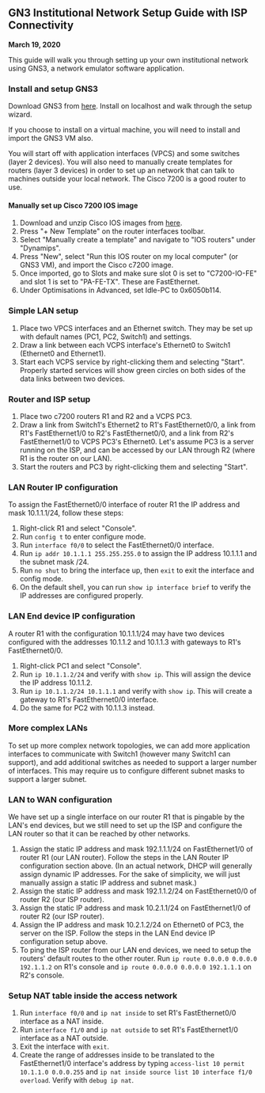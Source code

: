 ## GN3 Institutional Network Setup Guide with ISP Connectivity
**March 19, 2020**

This guide will walk you through setting up your own institutional network using GNS3, a network emulator software application.

### Install and setup GNS3
Download GNS3 from [here](https://www.gns3.com/software/download). Install on localhost and walk through the setup wizard.

If you choose to install on a virtual machine, you will need to install and import the GNS3 VM also.

You will start off with application interfaces (VPCS) and some switches (layer 2 devices). You will also need to manually create templates for routers (layer 3 devices) in order to set up an network that can talk to machines outside your local network. The Cisco 7200 is a good router to use.

#### Manually set up Cisco 7200 IOS image
1. Download and unzip Cisco IOS images from [here](https://mega.nz/#F!nJR3BTjJ!N5wZsncqDkdKyFQLELU1wQ).
2. Press "+ New Template" on the router interfaces toolbar.
3. Select "Manually create a template" and navigate to "IOS routers" under "Dynamips".
3. Press "New", select "Run this IOS router on my local computer" (or GNS3 VM), and import the Cisco c7200 image.
4. Once imported, go to Slots and make sure slot 0 is set to "C7200-IO-FE" and slot 1 is set to "PA-FE-TX". These are FastEthernet.
5. Under Optimisations in Advanced, set Idle-PC to 0x6050b114.

### Simple LAN setup
1. Place two VPCS interfaces and an Ethernet switch. They may be set up with default names (PC1, PC2, Switch1) and settings.
2. Draw a link between each VCPS interface's Ethernet0 to Switch1 (Ethernet0 and Ethernet1).
3. Start each VCPS service by right-clicking them and selecting "Start". Properly started services will show green circles on both sides of the data links between two devices.

### Router and ISP setup
1. Place two c7200 routers R1 and R2 and a VCPS PC3.
2. Draw a link from Switch1's Ethernet2 to R1's FastEthernet0/0, a link from R1's FastEthernet1/0 to R2's FastEthernet0/0, and a link from R2's FastEthernet1/0 to VCPS PC3's Ethernet0. Let's assume PC3 is a server running on the ISP, and can be accessed by our LAN through R2 (where R1 is the router on our LAN).
3. Start the routers and PC3 by right-clicking them and selecting "Start".

### LAN Router IP configuration
To assign the FastEthernet0/0 interface of router R1 the IP address and mask 10.1.1.1/24, follow these steps:
1. Right-click R1 and select "Console".
2. Run `config t` to enter configure mode.
3. Run `interface f0/0` to select the FastEthernet0/0 interface.
4. Run `ip addr 10.1.1.1 255.255.255.0` to assign the IP address 10.1.1.1 and the subnet mask /24.
5. Run `no shut` to bring the interface up, then `exit` to exit the interface and config mode.
6. On the default shell, you can run `show ip interface brief` to verify the IP addresses are configured properly.

### LAN End device IP configuration
A router R1 with the configuration 10.1.1.1/24 may have two devices configured with the addresses 10.1.1.2 and 10.1.1.3 with gateways to R1's FastEthernet0/0.
1. Right-click PC1 and select "Console".
2. Run `ip 10.1.1.2/24` and verify with `show ip`. This will assign the device the IP address 10.1.1.2.
3. Run `ip 10.1.1.2/24 10.1.1.1` and verify with `show ip`. This will create a gateway to R1's FastEthernet0/0 interface.
4. Do the same for PC2 with 10.1.1.3 instead.

### More complex LANs
To set up more complex network topologies, we can add more application interfaces to communicate with Switch1 (however many Switch1 can support), and add additional switches as needed to support a larger number of interfaces. This may require us to configure different subnet masks to support a larger subnet.

### LAN to WAN configuration
We have set up a single interface on our router R1 that is pingable by the LAN's end devices, but we still need to set up the ISP and configure the LAN router so that it can be reached by other networks.
1. Assign the static IP address and mask 192.1.1.1/24 on FastEthernet1/0 of router R1 (our LAN router). Follow the steps in the LAN Router IP configuration section above. (In an actual network, DHCP will generally assign dynamic IP addresses. For the sake of simplicity, we will just manually assign a static IP address and subnet mask.)
2. Assign the static IP address and mask 192.1.1.2/24 on FastEthernet0/0 of router R2 (our ISP router).
3. Assign the static IP address and mask 10.2.1.1/24 on FastEthernet1/0 of router R2 (our ISP router).
4. Assign the IP address and mask 10.2.1.2/24 on Ethernet0 of PC3, the server on the ISP. Follow the steps in the LAN End device IP configuration setup above.
5. To ping the ISP router from our LAN end devices, we need to setup the routers' default routes to the other router. Run `ip route 0.0.0.0 0.0.0.0 192.1.1.2` on R1's console and `ip route 0.0.0.0 0.0.0.0 192.1.1.1` on R2's console.

### Setup NAT table inside the access network
1. Run `interface f0/0` and `ip nat inside` to set R1's FastEthernet0/0 interface as a NAT inside.
2. Run `interface f1/0` and `ip nat outside` to set R1's FastEthernet1/0 interface as a NAT outside.
3. Exit the interface with `exit`.
4. Create the range of addresses inside to be translated to the FastEthernet1/0 interface's address by typing `access-list 10 permit 10.1.1.0 0.0.0.255` and `ip nat inside source list 10 interface f1/0 overload`. Verify with `debug ip nat`.
